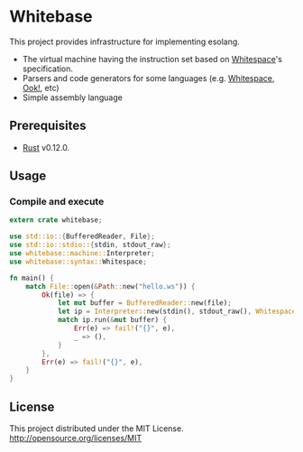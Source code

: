 # Whitebase

This project provides infrastructure for implementing esolang.

- The virtual machine having the instruction set based on [Whitespace](http://compsoc.dur.ac.uk/whitespace/index.php)'s specification.
- Parsers and code generators for some languages (e.g. [Whitespace](http://compsoc.dur.ac.uk/whitespace/index.php), [Ook!](http://www.dangermouse.net/esoteric/ook.html), etc)
- Simple assembly language

## Prerequisites

- [Rust](http://www.rust-lang.org/) v0.12.0.

## Usage

### Compile and execute

```rust
extern crate whitebase;

use std::io::{BufferedReader, File};
use std::io::stdio::{stdin, stdout_raw};
use whitebase::machine::Interpreter;
use whitebase::syntax::Whitespace;

fn main() {
    match File::open(&Path::new("hello.ws")) {
        Ok(file) => {
            let mut buffer = BufferedReader::new(file);
            let ip = Interpreter::new(stdin(), stdout_raw(), Whitespace::new());
            match ip.run(&mut buffer) {
                Err(e) => fail!("{}", e),
                _ => (),
            }
        },
        Err(e) => fail!("{}", e),
    }
}
```

## License

This project distributed under the MIT License.
http://opensource.org/licenses/MIT
